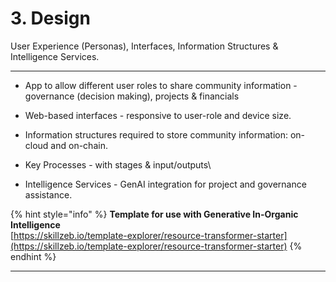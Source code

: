 # 3. Design

User Experience (Personas), Interfaces, Information Structures & Intelligence Services.

***

* App to allow different user roles to share community information - governance (decision making), projects & financials
* Web-based interfaces - responsive to user-role and device size.
* Information structures required to store community information: on-cloud and on-chain.
* Key Processes - with stages & input/outputs\

* Intelligence Services - GenAI integration for project and governance assistance.

{% hint style="info" %}
**Template for use with Generative In-Organic Intelligence**\
[https://skillzeb.io/template-explorer/resource-transformer-starter](https://skillzeb.io/template-explorer/resource-transformer-starter)
{% endhint %}

***

<figure><img src="https://lh7-rt.googleusercontent.com/docsz/AD_4nXd5mwK8Arl1Lp1QQ86ynHSNj7bwXQo83Mp6DW50fWqA1VI9UZd9pC9xey-VQ67-SxEg-q-PEZSmoaU7LQ8MHMyXHKtqDNIOS51iRPbugJjTTovRdPDyfhtggpZvk3G1lNKmoZHyhQ?key=lBSfp4c3gvE0L01DHf_9ExZ2" alt=""><figcaption></figcaption></figure>
